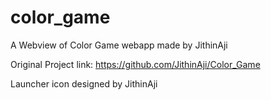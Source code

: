 # color_game

A Webview of Color Game webapp made by JithinAji

Original Project link: https://github.com/JithinAji/Color_Game

Launcher icon designed by JithinAji


